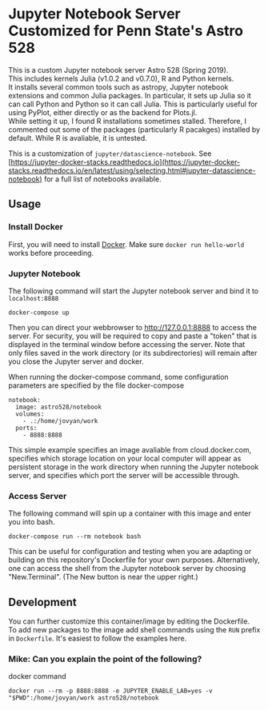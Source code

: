 # Jupyter Notebook Server Customized for Penn State's Astro 528

This is a custom Jupyter notebook server Astro 528 (Spring 2019).  
This includes kernels Julia (v1.0.2 and v0.7.0), R and Python kernels.  
It installs several common tools such as astropy, Jupyter notebook extensions and common Julia packages.
In particular, it sets up Julia so it can call Python and Python so it can call Julia.  This is particularly useful for using PyPlot, either directly or as the backend for Plots.jl.  
While setting it up, I found R installations sometimes stalled.  Therefore, I commented out some of the packages (particularly R pacakges) installed by default.  While R is avaliable, it is untested.

This is a customization of `jupyter/datascience-notebook`. See 
[https://jupyter-docker-stacks.readthedocs.io](https://jupyter-docker-stacks.readthedocs.io/en/latest/using/selecting.html#jupyter-datascience-notebook)
for a full list of notebooks available.

## Usage

### Install Docker
First, you will need to install [Docker](https://docs.docker.com/get-started/).  Make sure `docker run hello-world` works before proceeding.

### Jupyter Notebook

The following command will start the Jupyter notebook server and bind it to `localhost:8888`

```
docker-compose up
```
Then you can direct your webbrowser to http://127.0.0.1:8888 to access the server.  For security, you will be required to copy and paste a "token" that is displayed in the terminal window before accessing the server.  Note that only files saved in the work directory (or its subdirectories) will remain after you close the Jupyter server and docker.  

When running the docker-compose command, some configuration parameters are specified by the file 
docker-compose
```
notebook:
  image: astro528/notebook
  volumes:
    - .:/home/jovyan/work
  ports:
    - 8888:8888
```
This simple example specifies an image avaliable from cloud.docker.com, specifies which storage location on your local computer will appear as persistent storage in the work directory when running the Jupyter notebook server, and specifies which port the server will be accessible through.  

### Access Server

The following command will spin up a container with this image and enter you into bash. 

```
docker-compose run --rm notebook bash
```
This can be useful for configuration and testing when you are adapting or building on this repository's Dockerfile for your own purposes.  Alternatively, one can access the shell from the Jupyter notebook server by choosing "New.Terminal".  (The New button is near the upper right.)


## Development

You can further customize this container/image by editing the Dockerfile.  
To add new packages to the image add shell commands using the `RUN` prefix in `Dockerfile`.
It's easiest to follow the examples here.


### Mike: Can you explain the point of the following?
docker command
```
docker run --rm -p 8888:8888 -e JUPYTER_ENABLE_LAB=yes -v "$PWD":/home/jovyan/work astro528/notebook
```
